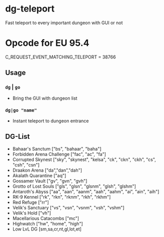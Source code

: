 # dg-teleport
Fast teleport to every important dungeon with GUI or not

# Opcode for EU 95.4
C_REQUEST_EVENT_MATCHING_TELEPORT = 38766

## Usage
### `dg` | `go`
- Bring the GUI with dungeon list
### `dg|go "name"`
- Instant teleport to dungeon entrance

## DG-List
- Bahaar's Sanctum ["bs", "bahaar", "baha"]
- Forbidden Arena Challenge ["fac", "ac", "fa"]
- Corrupted Skynest ["sky", "skynest", "kelsa", "ck", "ckn", "ckh", "cs", "csh", "csn"]
- Draakon Arena ["da","dan","dah"]
- Akalath Quarantine ["aq"]
- Gossamer Vault ["gv", "gvn", "gvh"]
- Grotto of Lost Souls ["gls", "glsn", "glsnm", "glsh", "glshm"]
- Antaroth's Abyss ["aa", "aan", "aanm", "aah", "aahm", "ai", "ain", "aih"]
- RK-9 Kennel ["rk", "rkn", "rknm", "rkh", "rkhm"]
- Red Refuge ["rr"]
- Velik's Sanctuary ["vs", "vsn", "vsnm", "vsh", "vshm"]
- Velik's Hold ["vh"]
- Macellarious Catacombs ["mc"]
- Highwatch ["hw", "home", "high"]
- Low LvL DG [sm,sa,cr,nt,gl,lot,et]
